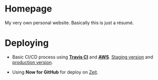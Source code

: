 # Homepage
My very own personal website. Basically this is just a résumé.

# Deploying

- Basic CI/CD process using **[Travis CI](https://travis-ci.org)** and **[AWS](https://aws.amazon.com/?nc1=h_ls)**. [Staging version](http://bigunvladislav.com-staging.s3-website.eu-central-1.amazonaws.com) and [production version](http://bigunvladislav.com-production.s3-website.eu-central-1.amazonaws.com).

- Using **Now for GitHub** for deploy on [Zeit](https://homepage-git-develop.vladossuper.now.sh).
